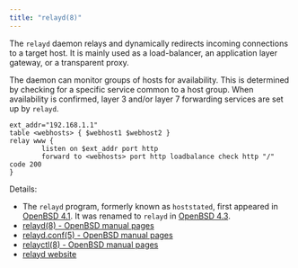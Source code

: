 ```yaml
---
title: "relayd(8)"
---
```


The `relayd` daemon relays and dynamically redirects incoming connections to a
target host. It is mainly used as a load-balancer, an application layer
gateway, or a transparent proxy.

The daemon can monitor groups of hosts for availability. This is determined by
checking for a specific service common to a host group. When availability is
confirmed, layer 3 and/or layer 7 forwarding services are set up by `relayd`.

```
ext_addr="192.168.1.1"
table <webhosts> { $webhost1 $webhost2 }
relay www {
        listen on $ext_addr port http
        forward to <webhosts> port http loadbalance check http "/" code 200
}
```

Details:

* The `relayd` program, formerly known as `hoststated`, first appeared in [OpenBSD 4.1](https://openbsd.org/41.html). It was renamed to `relayd` in [OpenBSD 4.3](https://openbsd.org/43.html). 
* [relayd(8) - OpenBSD manual pages](http://man.openbsd.org/relayd.8)
* [relayd.conf(5) - OpenBSD manual pages](http://man.openbsd.org/relayd.cond.5)
* [relayctl(8) - OpenBSD manual pages](http://man.openbsd.org/relayctl.8)
* [relayd website](https://bsd.plumbing)
